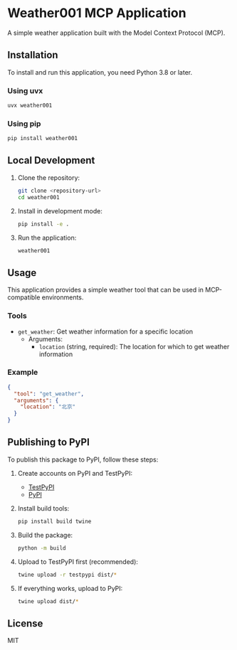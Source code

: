 # Weather001 MCP Application

A simple weather application built with the Model Context Protocol (MCP).

## Installation

To install and run this application, you need Python 3.8 or later.

### Using uvx

```bash
uvx weather001
```

### Using pip

```bash
pip install weather001
```

## Local Development

1. Clone the repository:
   ```bash
   git clone <repository-url>
   cd weather001
   ```

2. Install in development mode:
   ```bash
   pip install -e .
   ```

3. Run the application:
   ```bash
   weather001
   ```

## Usage

This application provides a simple weather tool that can be used in MCP-compatible environments.

### Tools

- `get_weather`: Get weather information for a specific location
  - Arguments:
    - `location` (string, required): The location for which to get weather information

### Example

```json
{
  "tool": "get_weather",
  "arguments": {
    "location": "北京"
  }
}
```

## Publishing to PyPI

To publish this package to PyPI, follow these steps:

1. Create accounts on PyPI and TestPyPI:
   - [TestPyPI](https://test.pypi.org/account/register/)
   - [PyPI](https://pypi.org/account/register/)

2. Install build tools:
   ```bash
   pip install build twine
   ```

3. Build the package:
   ```bash
   python -m build
   ```

4. Upload to TestPyPI first (recommended):
   ```bash
   twine upload -r testpypi dist/*
   ```

5. If everything works, upload to PyPI:
   ```bash
   twine upload dist/*
   ```

## License

MIT